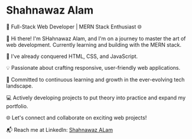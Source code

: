 
# Shahnawaz Alam

🚀 Full-Stack Web Developer | MERN Stack Enthusiast 🌐

👋 Hi there! I'm SHahnawaz Alam, and I'm on a journey to master the art of web development. Currently learning and building with the MERN stack.

💪 I've already conquered HTML, CSS, and JavaScript.

💡 Passionate about crafting responsive, user-friendly web applications.

🌟 Committed to continuous learning and growth in the ever-evolving tech landscape.

💻 Actively developing projects to put theory into practice and expand my portfolio.

🌐 Let's connect and collaborate on exciting web projects!

📬 Reach me at LinkedIn: [Shahnawaz ALam](https://www.linkedin.com/in/alam-shahnawaz/)


